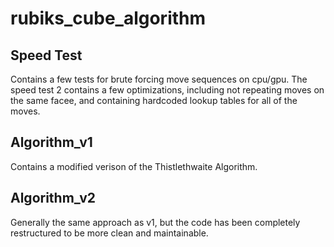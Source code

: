 # rubiks_cube_algorithm

## Speed Test
Contains a few tests for brute forcing move sequences on cpu/gpu. The speed test 2 contains a few optimizations, including not repeating moves on the same facee, and containing hardcoded lookup tables for all of the moves.

## Algorithm_v1
Contains a modified verison of the Thistlethwaite Algorithm. 

## Algorithm_v2
Generally the same approach as v1, but the code has been completely restructured to be more clean and maintainable.
